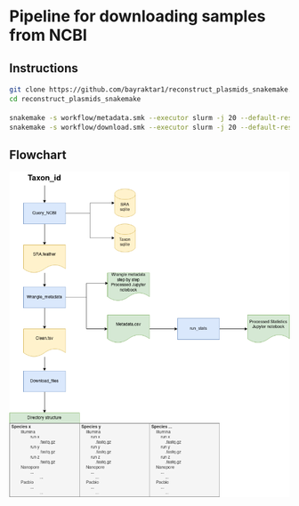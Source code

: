 # Pipeline for downloading samples from NCBI

## Instructions
```bash
git clone https://github.com/bayraktar1/reconstruct_plasmids_snakemake.git
cd reconstruct_plasmids_snakemake

snakemake -s workflow/metadata.smk --executor slurm -j 20 --default-resources slurm_account=dla_mm slurm_partition=cpu --use-conda --conda-frontend mamba --latency-wait 60 --printshellcmds
snakemake -s workflow/download.smk --executor slurm -j 20 --default-resources slurm_account=dla_mm slurm_partition=cpu --use-conda --conda-frontend mamba --latency-wait 60 --printshellcmds
```

## Flowchart
![Flowchart](NCBI_download.drawio.png)
